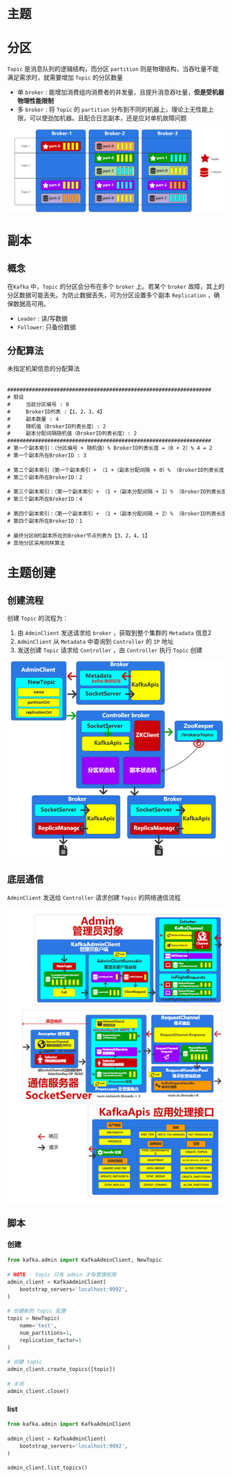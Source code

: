 # 主题

# 分区

`Topic` 是消息队列的逻辑结构，而分区 `partition` 则是物理结构，当吞吐量不能满足需求时，就需要增加 `Topic` 的分区数量
- 单 `broker` : 能增加消费组内消费者的并发量，且提升消息吞吐量，**但是受机器物理性能限制**
- 多 `broker` : 将 `Topic` 的 `partition` 分布到不同的机器上，理论上无性能上限，可以使劲加机器。且配合日志副本，还是应对单机故障问题


![alt](../../image/kafka/partitions.png)

# 副本

## 概念

在`Kafka` 中，`Topic` 的分区会分布在多个 `broker` 上。若某个 `broker` 故障，其上的分区数据可能丢失。为防止数据丢失，可为分区设置多个副本 `Replication` ，确保数据高可用。
- `Leader` : 读/写数据
- `Follower`: 只备份数据


## 分配算法

未指定机架信息的分配算法

```txt

##################################################################
# 假设 
#     当前分区编号 : 0
#     BrokerID列表 :【1，2，3，4】
#     副本数量 : 4
#     随机值（BrokerID列表长度）: 2
#     副本分配间隔随机值（BrokerID列表长度）: 2
##################################################################
# 第一个副本索引：（分区编号 + 随机值）% BrokerID列表长度 =（0 + 2）% 4 = 2
# 第一个副本所在BrokerID : 3

# 第二个副本索引（第一个副本索引 + （1 +（副本分配间隔 + 0）% （BrokerID列表长度 - 1））） % BrokerID列表长度 = （2 +（1+（2+0）%3））% 4 = 1
# 第二个副本所在BrokerID：2

# 第三个副本索引：（第一个副本索引 + （1 +（副本分配间隔 + 1）% （BrokerID列表长度 - 1））） % BrokerID列表长度 = （2 +（1+（2+1）%3））% 4 = 3
# 第三个副本所在BrokerID：4

# 第四个副本索引：（第一个副本索引 + （1 +（副本分配间隔 + 2）% （BrokerID列表长度 - 1））） % BrokerID列表长度 = （2 +（1+（2+2）%3））% 4 = 0
# 第四个副本所在BrokerID：1

# 最终分区0的副本所在的Broker节点列表为【3，2，4，1】
# 其他分区采用同样算法
```

# 主题创建

## 创建流程

创建 `Topic` 的流程为：
1. 由 `AdminClient` 发送请求给 `broker` ，获取到整个集群的 `Metadata` 信息2
2. `AdminClient` 从 `Metadata` 中查询到 `Controller` 的 `IP` 地址
3. 发送创建 `Topic` 请求给 `Controller` ，由 `Controller` 执行 `Topic` 创建

![alt](../../image/kafka/topic_create.png)

## 底层通信

`AdminClient` 发送给 `Controller` 请求创建 `Topic` 的网络通信流程

![alt](../../image/kafka/kafka_topic.png)


## 脚本

### 创建

```python
from kafka.admin import KafkaAdminClient, NewTopic

# NOTE - topic 只有 admin 才有管理权限
admin_client = KafkaAdminClient(
    bootstrap_servers='localhost:9092',
)

# 创建新的 topic 配置
topic = NewTopic(
    name='test',
    num_partitions=1,
    replication_factor=1
)

# 创建 topic
admin_client.create_topics([topic])

# 关闭
admin_client.close()
```

### list

```python
from kafka.admin import KafkaAdminClient

admin_client = KafkaAdminClient(
    bootstrap_servers='localhost:9092',
)

admin_client.list_topics()
```